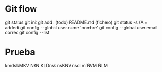 Git flow
========

git status
git init
git add . (todo) README.md (fichero)
git status -s (A = added)
git config --global user.name 'nombre'
git config --global user.email correo
git config --list

Prueba
======

kmdslkMKV NKN KLDnsk nsKNV nscl m´ÑVM
ÑLM